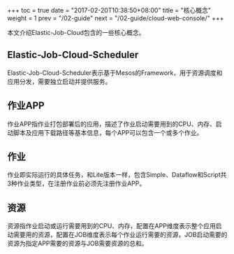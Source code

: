 +++
toc = true
date = "2017-02-20T10:38:50+08:00"
title = "核心概念"
weight = 1
prev = "/02-guide"
next = "/02-guide/cloud-web-console/"
+++

本文介绍Elastic-Job-Cloud包含的一些核心概念。

## Elastic-Job-Cloud-Scheduler
Elastic-Job-Cloud-Scheduler表示基于Mesos的Framework，用于资源调度和应用分发，需要独立启动并提供服务。

## 作业APP
作业APP指作业打包部署后的应用，描述了作业启动需要用到的CPU、内存、启动脚本及应用下载路径等基本信息，每个APP可以包含一个或多个作业。

## 作业
作业即实际运行的具体任务，和Lite版本一样，包含Simple、Dataflow和Script共3种作业类型，在注册作业前必须先注册作业APP。

## 资源
资源指作业启动或运行需要用到的CPU、内存，配置在APP维度表示整个应用启动需要用的资源，配置在JOB维度表示每个作业运行需要的资源，JOB启动需要的资源为指定APP需要的资源与JOB需要资源的总和。
